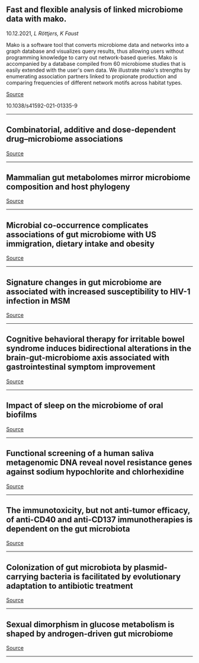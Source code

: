 ## Fast and flexible analysis of linked microbiome data with mako.
 10.12.2021, _L Röttjers, K Faust_


Mako is a software tool that converts microbiome data and networks into a graph database and visualizes query results, thus allowing users without programming knowledge to carry out network-based queries. Mako is accompanied by a database compiled from 60 microbiome studies that is easily extended with the user's own data. We illustrate mako's strengths by enumerating association partners linked to propionate production and comparing frequencies of different network motifs across habitat types.

[Source](https://www.nature.com/articles/s41592-021-01335-9)

10.1038/s41592-021-01335-9

---

## Combinatorial, additive and dose-dependent drug–microbiome associations

[Source](https://www.nature.com/articles/s41586-021-04177-9)

---

## Mammalian gut metabolomes mirror microbiome composition and host phylogeny

[Source](https://www.nature.com/articles/s41396-021-01152-0)

---

## Microbial co-occurrence complicates associations of gut microbiome with US immigration, dietary intake and obesity

[Source](https://genomebiology.biomedcentral.com/articles/10.1186/s13059-021-02559-w)

---

## Signature changes in gut microbiome are associated with increased susceptibility to HIV-1 infection in MSM 

[Source](https://link.springer.com/article/10.1186/s40168-021-01168-w)

---

## Cognitive behavioral therapy for irritable bowel syndrome induces bidirectional alterations in the brain-gut-microbiome axis associated with gastrointestinal symptom improvement 

[Source](https://microbiomejournal.biomedcentral.com/articles/10.1186/s40168-021-01188-6)

---

## Impact of sleep on the microbiome of oral biofilms

[Source](https://journals.plos.org/plosone/article?id=10.1371/journal.pone.0259850)

---

## Functional screening of a human saliva metagenomic DNA reveal novel resistance genes against sodium hypochlorite and chlorhexidine

[Source](https://link.springer.com/article/10.1186/s12903-021-02000-5)

---

## The immunotoxicity, but not anti-tumor efficacy, of anti-CD40 and anti-CD137 immunotherapies is dependent on the gut microbiota

[Source](https://www.cell.com/cell-reports-medicine/fulltext/S2666-3791(21)00336-0)

---

## Colonization of gut microbiota by plasmid-carrying bacteria is facilitated by evolutionary adaptation to antibiotic treatment

[Source](https://www.nature.com/articles/s41396-021-01171-x)

---

## Sexual dimorphism in glucose metabolism is shaped by androgen-driven gut microbiome

[Source](https://www.nature.com/articles/s41467-021-27187-7)

---

